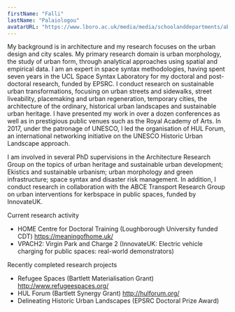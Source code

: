 ```yaml
---
firstName: "Falli"
lastName: "Palaiologou"
avatarURL: "https://www.lboro.ac.uk/media/media/schoolanddepartments/abce/images/staff-profiles/Falli%20Palaiologou-1434-480x640.jpg"
---
```


My background is in architecture and my research focuses on the urban design and city scales. My primary research domain is urban morphology, the study of urban form, through analytical approaches using spatial and empirical data. I am an expert in space syntax methodologies, having spent seven years in the UCL Space Syntax Laboratory for my doctoral and post-doctoral research, funded by EPSRC. I conduct research on sustainable urban transformations, focusing on urban streets and sidewalks, street liveability, placemaking and urban regeneration, temporary cities, the architecture of the ordinary, historical urban landscapes and sustainable urban heritage. I have presented my work in over a dozen conferences as well as in prestigious public venues such as the Royal Academy of Arts. In 2017, under the patronage of UNESCO, I led the organisation of HUL Forum, an international networking initiative on the UNESCO Historic Urban Landscape approach.

I am involved in several PhD supervisions in the Architecture Research Group on the topics of urban heritage and sustainable urban development; Ekistics and sustainable urbanism; urban morphology and green infrastructure; space syntax and disaster risk management. In addition, I conduct research in collaboration with the ABCE Transport Research Group on urban interventions for kerbspace in public spaces, funded by InnovateUK.

Current research activity

- HOME Centre for Doctoral Training (Loughborough University funded CDT) https://meaningofhome.uk/
- VPACH2: Virgin Park and Charge 2 (InnovateUK: Electric vehicle charging for public spaces: real-world demonstrators)

Recently completed research projects

- Refugee Spaces (Bartlett Materialisation Grant) http://www.refugeespaces.org/
- HUL Forum (Bartlett Synergy Grant) http://hulforum.org/
- Delineating Historic Urban Landscapes (EPSRC Doctoral Prize Award)
